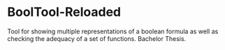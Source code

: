 # BoolTool-Reloaded
Tool for showing multiple representations of a boolean formula as well as checking the adequacy of a set of functions. Bachelor Thesis.
